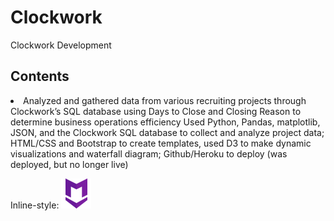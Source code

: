 # Clockwork
Clockwork Development

<h2>Contents</h2>
<li>Analyzed and gathered data from various recruiting projects through Clockwork’s SQL database using Days to Close and Closing Reason to determine business operations efficiency Used Python, Pandas, matplotlib, JSON, and the Clockwork SQL database to collect and analyze project data; HTML/CSS and Bootstrap to create templates, used D3 to make dynamic visualizations and waterfall diagram; Github/Heroku to deploy (was deployed, but no longer live)</li>

Inline-style: 
![alt text](https://github.com/adam-p/markdown-here/raw/master/src/common/images/icon48.png "Logo Title Text 1")
